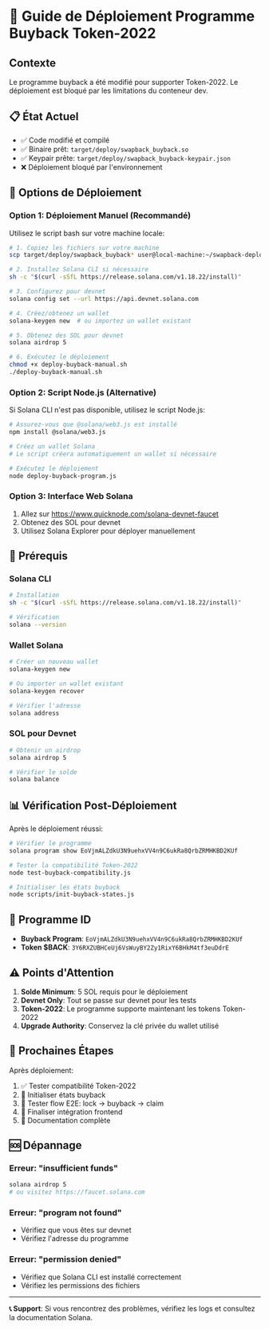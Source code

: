 # 🚀 Guide de Déploiement Programme Buyback Token-2022

## Contexte
Le programme buyback a été modifié pour supporter Token-2022. Le déploiement est bloqué par les limitations du conteneur dev.

## 📋 État Actuel
- ✅ Code modifié et compilé
- ✅ Binaire prêt: `target/deploy/swapback_buyback.so`
- ✅ Keypair prête: `target/deploy/swapback_buyback-keypair.json`
- ❌ Déploiement bloqué par l'environnement

## 🎯 Options de Déploiement

### Option 1: Déploiement Manuel (Recommandé)
Utilisez le script bash sur votre machine locale:

```bash
# 1. Copiez les fichiers sur votre machine
scp target/deploy/swapback_buyback* user@local-machine:~/swapback-deploy/

# 2. Installez Solana CLI si nécessaire
sh -c "$(curl -sSfL https://release.solana.com/v1.18.22/install)"

# 3. Configurez pour devnet
solana config set --url https://api.devnet.solana.com

# 4. Créez/obtenez un wallet
solana-keygen new  # ou importez un wallet existant

# 5. Obtenez des SOL pour devnet
solana airdrop 5

# 6. Exécutez le déploiement
chmod +x deploy-buyback-manual.sh
./deploy-buyback-manual.sh
```

### Option 2: Script Node.js (Alternative)
Si Solana CLI n'est pas disponible, utilisez le script Node.js:

```bash
# Assurez-vous que @solana/web3.js est installé
npm install @solana/web3.js

# Créez un wallet Solana
# Le script créera automatiquement un wallet si nécessaire

# Exécutez le déploiement
node deploy-buyback-program.js
```

### Option 3: Interface Web Solana
1. Allez sur https://www.quicknode.com/solana-devnet-faucet
2. Obtenez des SOL pour devnet
3. Utilisez Solana Explorer pour déployer manuellement

## 🔧 Prérequis

### Solana CLI
```bash
# Installation
sh -c "$(curl -sSfL https://release.solana.com/v1.18.22/install)"

# Vérification
solana --version
```

### Wallet Solana
```bash
# Créer un nouveau wallet
solana-keygen new

# Ou importer un wallet existant
solana-keygen recover

# Vérifier l'adresse
solana address
```

### SOL pour Devnet
```bash
# Obtenir un airdrop
solana airdrop 5

# Vérifier le solde
solana balance
```

## 📊 Vérification Post-Déploiement

Après le déploiement réussi:

```bash
# Vérifier le programme
solana program show EoVjmALZdkU3N9uehxVV4n9C6ukRa8QrbZRMHKBD2KUf

# Tester la compatibilité Token-2022
node test-buyback-compatibility.js

# Initialiser les états buyback
node scripts/init-buyback-states.js
```

## 🎯 Programme ID
- **Buyback Program**: `EoVjmALZdkU3N9uehxVV4n9C6ukRa8QrbZRMHKBD2KUf`
- **Token $BACK**: `3Y6RXZUBHCeUj6VsWuyBY2Zy1RixY6BHkM4tf3euDdrE`

## ⚠️ Points d'Attention

1. **Solde Minimum**: 5 SOL requis pour le déploiement
2. **Devnet Only**: Tout se passe sur devnet pour les tests
3. **Token-2022**: Le programme supporte maintenant les tokens Token-2022
4. **Upgrade Authority**: Conservez la clé privée du wallet utilisé

## 🔄 Prochaines Étapes

Après déploiement:
1. ✅ Tester compatibilité Token-2022
2. 🔄 Initialiser états buyback
3. 🔄 Tester flow E2E: lock → buyback → claim
4. 🔄 Finaliser intégration frontend
5. 🔄 Documentation complète

## 🆘 Dépannage

### Erreur: "insufficient funds"
```bash
solana airdrop 5
# ou visitez https://faucet.solana.com
```

### Erreur: "program not found"
- Vérifiez que vous êtes sur devnet
- Vérifiez l'adresse du programme

### Erreur: "permission denied"
- Vérifiez que Solana CLI est installé correctement
- Vérifiez les permissions des fichiers

---

**📞 Support**: Si vous rencontrez des problèmes, vérifiez les logs et consultez la documentation Solana.